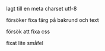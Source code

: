 lagt till en meta charset utf-8

försöker fixa färg på bakrund och text

försök att fixa css

fixat lite småfel